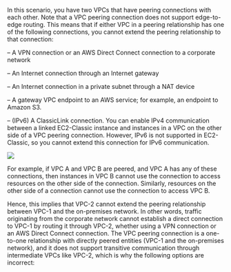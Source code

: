 In this scenario, you have two VPCs that have peering connections with each other. Note that a VPC peering connection does not support edge-to-edge routing. This means that if either VPC in a peering relationship has one of the following connections, you cannot extend the peering relationship to that connection:

– A VPN connection or an AWS Direct Connect connection to a corporate network

– An Internet connection through an Internet gateway

– An Internet connection in a private subnet through a NAT device

– A gateway VPC endpoint to an AWS service; for example, an endpoint to Amazon S3.

– (IPv6) A ClassicLink connection. You can enable IPv4 communication between a linked EC2-Classic instance and instances in a VPC on the other side of a VPC peering connection. However, IPv6 is not supported in EC2-Classic, so you cannot extend this connection for IPv6 communication.

![](https://media.tutorialsdojo.com/edge-to-edge-vpn-diagram.png)

For example, if VPC A and VPC B are peered, and VPC A has any of these connections, then instances in VPC B cannot use the connection to access resources on the other side of the connection. Similarly, resources on the other side of a connection cannot use the connection to access VPC B.

Hence, this implies that VPC-2 cannot extend the peering relationship between VPC-1 and the on-premises network. In other words, traffic originating from the corporate network cannot establish a direct connection to VPC-1 by routing it through VPC-2, whether using a VPN connection or an AWS Direct Connect connection. The VPC peering connection is a one-to-one relationship with directly peered entities (VPC-1 and the on-premises network), and it does not support transitive communication through intermediate VPCs like VPC-2, which is why the following options are incorrect: